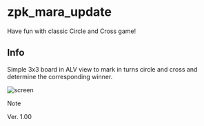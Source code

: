 # zpk_mara_update

Have fun with classic Circle and Cross game! 

## Info
Simple 3x3 board in ALV view to mark in turns circle and cross and determine the corresponding winner. 

![screen](https://github.com/jacekirlik/zpk_mara_update/blob/632b083ac675a6915ce63393ce3a2b6ad49787b4/screen.gif)

> [!NOTE]
> Ver. 1.00
